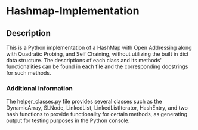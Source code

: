 # Hashmap-Implementation 

## Description
This is a Python implementation of a HashMap with Open Addressing along with Quadratic Probing, and Self Chaining, without utilizing the built in dict data structure. The descriptions of each class and its methods' functionalities can be found in each file and the corresponding docstrings for such methods. 

### Additional information
The helper_classes.py file provides several classes such as the DynamicArray, SLNode, LinkedList, LinkedListIterator, HashEntry, and two hash functions to provide functionality for certain methods, as generating output for testing purposes in the Python console.
